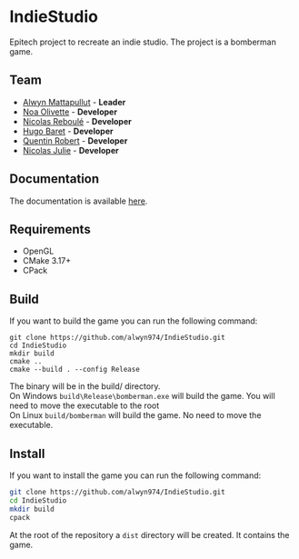 # IndieStudio

Epitech project to recreate an indie studio. The project is a bomberman game.

## Team

- [Alwyn Mattapullut](alwyn.mattapullut@epitech.eu) - **Leader**
- [Noa Olivette](noa.olivette@epitech.eu) - **Developer**
- [Nicolas Reboulé](nicolas.reboule@epitech.eu) - **Developer**
- [Hugo Baret](hugo.baret@epitech.eu) - **Developer**
- [Quentin Robert](quentin.robert@epitech.eu) - **Developer**
- [Nicolas Julie](nicolas.julie@epitech.eu) - **Developer**

## Documentation

The documentation is available [here](https://alwyn974.github.io/IndieStudio).

## Requirements

- OpenGL
- CMake 3.17+
- CPack

## Build

If you want to build the game you can run the following command:

```
git clone https://github.com/alwyn974/IndieStudio.git
cd IndieStudio
mkdir build
cmake ..
cmake --build . --config Release
```

The binary will be in the build/ directory. <br>
On Windows `build\Release\bomberman.exe` will build the game. You will need to move the executable to the root <br>
On Linux `build/bomberman` will build the game. No need to move the executable.

## Install

If you want to install the game you can run the following command:

```bash
git clone https://github.com/alwyn974/IndieStudio.git
cd IndieStudio
mkdir build
cpack
```

At the root of the repository a `dist` directory will be created. It contains the game.